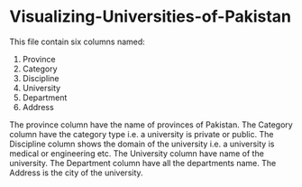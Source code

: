 # Visualizing-Universities-of-Pakistan
This file contain six columns named: 
  1. Province	
  2. Category	
  3. Discipline
  4. University
  5. Department	
  6. Address

The province column have the name of provinces of Pakistan.
The Category column have the category type i.e. a university is private or public.
The Discipline column shows the domain of the university i.e. a university is medical or engineering etc.
The University column have name of the university.
The Department column have all the departments name.
The Address is the city of the university.
